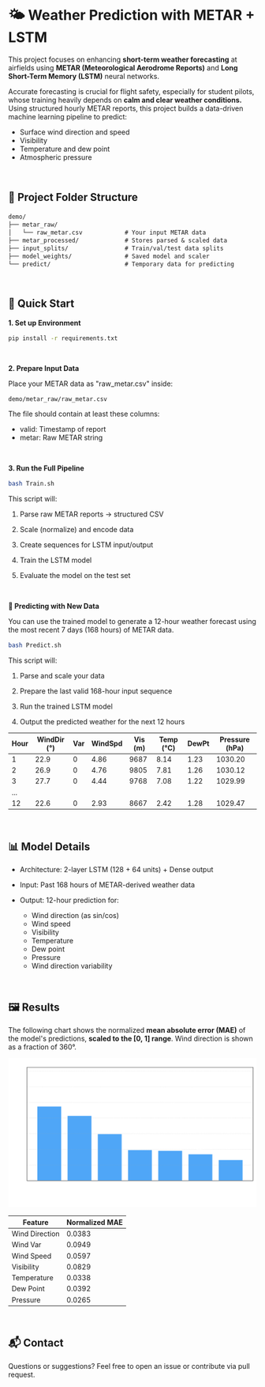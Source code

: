 # 🌤️ Weather Prediction with METAR + LSTM
This project focuses on enhancing **short-term weather forecasting** at airfields using **METAR (Meteorological Aerodrome Reports)** and **Long Short-Term Memory (LSTM)** neural networks.

Accurate forecasting is crucial for flight safety, especially for student pilots, whose training heavily depends on **calm and clear weather conditions.** Using structured hourly METAR reports, this project builds a data-driven machine learning pipeline to predict:

- Surface wind direction and speed
- Visibility
- Temperature and dew point
- Atmospheric pressure

&nbsp;

## 📂 Project Folder Structure


```
demo/
├── metar_raw/
│   └── raw_metar.csv            # Your input METAR data
├── metar_processed/             # Stores parsed & scaled data
├── input_splits/                # Train/val/test data splits
├── model_weights/               # Saved model and scaler
└── predict/                     # Temporary data for predicting
```

&nbsp;

## 🚀 Quick Start

**1. Set up Environment**
```bash 
pip install -r requirements.txt
```

&nbsp;

**2. Prepare Input Data**

Place your METAR data as "raw_metar.csv" inside:
```
demo/metar_raw/raw_metar.csv
```

The file should contain at least these columns:
- valid: Timestamp of report
- metar: Raw METAR string

&nbsp;

**3. Run the Full Pipeline**
```bash 
bash Train.sh
```

This script will:

1. Parse raw METAR reports -> structured CSV

2. Scale (normalize) and encode data

3. Create sequences for LSTM input/output

4. Train the LSTM model

5. Evaluate the model on the test set

&nbsp;

**🔮 Predicting with New Data**

You can use the trained model to generate a 12-hour weather forecast using the most recent 7 days (168 hours) of METAR data.
```bash 
bash Predict.sh
```

This script will:

1. Parse and scale your data

2. Prepare the last valid 168-hour input sequence

3. Run the trained LSTM model

4. Output the predicted weather for the next 12 hours

| Hour | WindDir (°) | Var | WindSpd | Vis (m) | Temp (°C) | DewPt | Pressure (hPa) |
|------|-------------|-----|---------|---------|------------|--------|----------------|
| 1    | 22.9        | 0   | 4.86    | 9687    | 8.14       | 1.23   | 1030.20        |
| 2    | 26.9        | 0   | 4.76    | 9805    | 7.81       | 1.26   | 1030.12        |
| 3    | 27.7        | 0   | 4.44    | 9768    | 7.08       | 1.22   | 1029.99        |
| ...  |             |     |         |         |            |        |                |
| 12   | 22.6        | 0   | 2.93    | 8667    | 2.42       | 1.28   | 1029.47        |

&nbsp;

## 📊 Model Details
- Architecture: 2-layer LSTM (128 + 64 units) + Dense output

- Input: Past 168 hours of METAR-derived weather data

- Output: 12-hour prediction for:
    - Wind direction (as sin/cos)
    - Wind speed
    - Visibility
    - Temperature
    - Dew point
    - Pressure
    - Wind direction variability

&nbsp;

## 🖼️ Results
The following chart shows the normalized **mean absolute error (MAE)** of the model's predictions, **scaled to the [0, 1] range**. Wind direction is shown as a fraction of 360°.

![Normalized MAE Chart](docs/normalized_mae_chart.png)

| Feature        | Normalized MAE |
|----------------|----------------|
| Wind Direction | 0.0383         |
| Wind Var       | 0.0949         |
| Wind Speed     | 0.0597         |
| Visibility     | 0.0829         |
| Temperature    | 0.0338         |
| Dew Point      | 0.0392         |
| Pressure       | 0.0265         |


&nbsp;

## 📬 Contact
Questions or suggestions? Feel free to open an issue or contribute via pull request.
